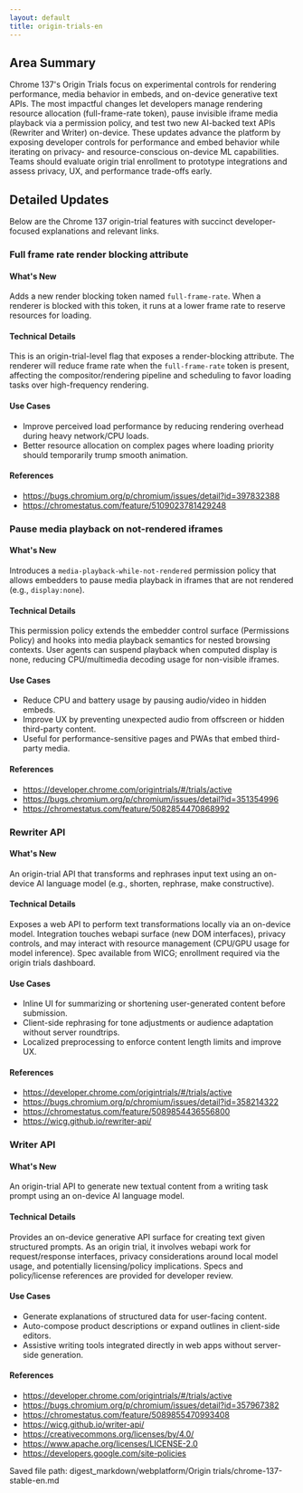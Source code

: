 ```yaml
---
layout: default
title: origin-trials-en
---
```


## Area Summary

Chrome 137's Origin Trials focus on experimental controls for rendering performance, media behavior in embeds, and on-device generative text APIs. The most impactful changes let developers manage rendering resource allocation (full-frame-rate token), pause invisible iframe media playback via a permission policy, and test two new AI-backed text APIs (Rewriter and Writer) on-device. These updates advance the platform by exposing developer controls for performance and embed behavior while iterating on privacy- and resource-conscious on-device ML capabilities. Teams should evaluate origin trial enrollment to prototype integrations and assess privacy, UX, and performance trade-offs early.

## Detailed Updates

Below are the Chrome 137 origin-trial features with succinct developer-focused explanations and relevant links.

### Full frame rate render blocking attribute

#### What's New
Adds a new render blocking token named `full-frame-rate`. When a renderer is blocked with this token, it runs at a lower frame rate to reserve resources for loading.

#### Technical Details
This is an origin-trial-level flag that exposes a render-blocking attribute. The renderer will reduce frame rate when the `full-frame-rate` token is present, affecting the compositor/rendering pipeline and scheduling to favor loading tasks over high-frequency rendering.

#### Use Cases
- Improve perceived load performance by reducing rendering overhead during heavy network/CPU loads.
- Better resource allocation on complex pages where loading priority should temporarily trump smooth animation.

#### References
- https://bugs.chromium.org/p/chromium/issues/detail?id=397832388
- https://chromestatus.com/feature/5109023781429248

### Pause media playback on not-rendered iframes

#### What's New
Introduces a `media-playback-while-not-rendered` permission policy that allows embedders to pause media playback in iframes that are not rendered (e.g., `display:none`).

#### Technical Details
This permission policy extends the embedder control surface (Permissions Policy) and hooks into media playback semantics for nested browsing contexts. User agents can suspend playback when computed display is none, reducing CPU/multimedia decoding usage for non-visible iframes.

#### Use Cases
- Reduce CPU and battery usage by pausing audio/video in hidden embeds.
- Improve UX by preventing unexpected audio from offscreen or hidden third-party content.
- Useful for performance-sensitive pages and PWAs that embed third-party media.

#### References
- https://developer.chrome.com/origintrials/#/trials/active
- https://bugs.chromium.org/p/chromium/issues/detail?id=351354996
- https://chromestatus.com/feature/5082854470868992

### Rewriter API

#### What's New
An origin-trial API that transforms and rephrases input text using an on-device AI language model (e.g., shorten, rephrase, make constructive).

#### Technical Details
Exposes a web API to perform text transformations locally via an on-device model. Integration touches webapi surface (new DOM interfaces), privacy controls, and may interact with resource management (CPU/GPU usage for model inference). Spec available from WICG; enrollment required via the origin trials dashboard.

#### Use Cases
- Inline UI for summarizing or shortening user-generated content before submission.
- Client-side rephrasing for tone adjustments or audience adaptation without server roundtrips.
- Localized preprocessing to enforce content length limits and improve UX.

#### References
- https://developer.chrome.com/origintrials/#/trials/active
- https://bugs.chromium.org/p/chromium/issues/detail?id=358214322
- https://chromestatus.com/feature/5089854436556800
- https://wicg.github.io/rewriter-api/

### Writer API

#### What's New
An origin-trial API to generate new textual content from a writing task prompt using an on-device AI language model.

#### Technical Details
Provides an on-device generative API surface for creating text given structured prompts. As an origin trial, it involves webapi work for request/response interfaces, privacy considerations around local model usage, and potentially licensing/policy implications. Specs and policy/license references are provided for developer review.

#### Use Cases
- Generate explanations of structured data for user-facing content.
- Auto-compose product descriptions or expand outlines in client-side editors.
- Assistive writing tools integrated directly in web apps without server-side generation.

#### References
- https://developer.chrome.com/origintrials/#/trials/active
- https://bugs.chromium.org/p/chromium/issues/detail?id=357967382
- https://chromestatus.com/feature/5089855470993408
- https://wicg.github.io/writer-api/
- https://creativecommons.org/licenses/by/4.0/
- https://www.apache.org/licenses/LICENSE-2.0
- https://developers.google.com/site-policies

Saved file path:
digest_markdown/webplatform/Origin trials/chrome-137-stable-en.md
